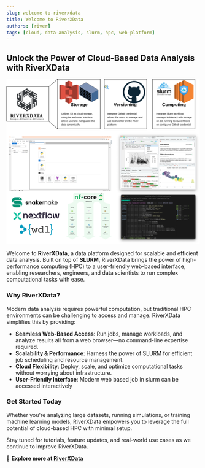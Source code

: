 ```yaml
---
slug: welcome-to-riverxdata
title: Welcome to RiverXData
authors: [river]
tags: [cloud, data-analysis, slurm, hpc, web-platform]
---
```


## Unlock the Power of Cloud-Based Data Analysis with RiverXData
![RiverXData](./riverxdata.svg)

Welcome to **RiverXData**, a data platform designed for scalable and efficient data analysis. Built on top of **SLURM**, RiverXData brings the power of high-performance computing (HPC) to a user-friendly web-based interface, enabling researchers, engineers, and data scientists to run complex computational tasks with ease.

<!-- truncate -->

### Why RiverXData?

Modern data analysis requires powerful computation, but traditional HPC environments can be challenging to access and manage. RiverXData simplifies this by providing:

- **Seamless Web-Based Access**: Run jobs, manage workloads, and analyze results all from a web browser—no command-line expertise required.
- **Scalability & Performance**: Harness the power of SLURM for efficient job scheduling and resource management.
- **Cloud Flexibility**: Deploy, scale, and optimize computational tasks without worrying about infrastructure.
- **User-Friendly Interface**: Modern web based job in slurm can be accessed interactively

### Get Started Today

Whether you're analyzing large datasets, running simulations, or training machine learning models, RiverXData empowers you to leverage the full potential of cloud-based HPC with minimal setup. 

Stay tuned for tutorials, feature updates, and real-world use cases as we continue to improve RiverXData.

🔗 **Explore more at [RiverXData](#)**

